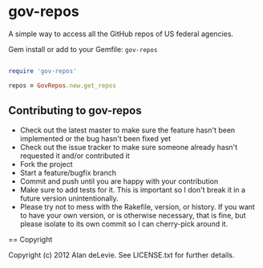 # gov-repos

A simple way to access all the GitHub repos of US federal agencies.

Gem install or add to your Gemfile: `gov-repos`

```ruby

require 'gov-repos'

repos = GovRepos.new.get_repos

```

## Contributing to gov-repos
 
* Check out the latest master to make sure the feature hasn't been implemented or the bug hasn't been fixed yet
* Check out the issue tracker to make sure someone already hasn't requested it and/or contributed it
* Fork the project
* Start a feature/bugfix branch
* Commit and push until you are happy with your contribution
* Make sure to add tests for it. This is important so I don't break it in a future version unintentionally.
* Please try not to mess with the Rakefile, version, or history. If you want to have your own version, or is otherwise necessary, that is fine, but please isolate to its own commit so I can cherry-pick around it.

== Copyright

Copyright (c) 2012 Alan deLevie. See LICENSE.txt for
further details.

